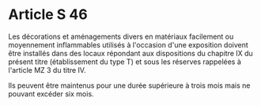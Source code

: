 # Article S 46

Les décorations et aménagements divers en matériaux facilement ou moyennement inflammables utilisés à l'occasion d'une exposition doivent être installés dans des locaux répondant aux dispositions du chapitre IX du présent titre (établissement du type T) et sous les réserves rappelées à l'article MZ 3 du titre IV.

Ils peuvent être maintenus pour une durée supérieure à trois mois mais ne pouvant excéder six mois.
